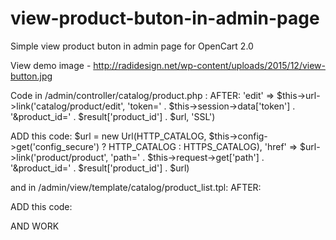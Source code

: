 # view-product-buton-in-admin-page
Simple view product buton in admin page for OpenCart 2.0

View demo image - http://radidesign.net/wp-content/uploads/2015/12/view-button.jpg

Code in /admin/controller/catalog/product.php :
AFTER: 
'edit'       => $this->url->link('catalog/product/edit', 'token=' . $this->session->data['token'] . '&product_id=' . $result['product_id'] . $url, 'SSL')

ADD this code: 
$url = new Url(HTTP_CATALOG, $this->config->get('config_secure') ? HTTP_CATALOG : HTTPS_CATALOG),
'href'        => $url->link('product/product', 'path=' . $this->request->get['path'] . '&product_id=' . $result['product_id'] . $url)

and in /admin/view/template/catalog/product_list.tpl:
AFTER:
<td class="text-right"><a href="<?php echo $product['edit']; ?>" data-toggle="tooltip" title="<?php echo $button_edit; ?>" class="btn btn-primary"><i class="fa fa-pencil"></i></a>

ADD this code:

<a href="<?php echo $product['href']; ?>" data-toggle="tooltip" title="View product" class="btn btn-primary" target="_blank" ><i class="fa fa-eye"></i></a>

AND WORK
